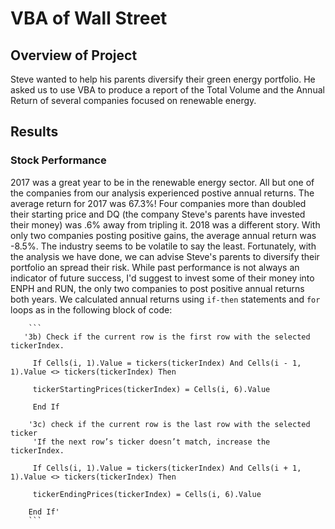 # VBA of Wall Street

## Overview of Project
Steve wanted to help his parents diversify their green energy portfolio.  He asked us to use VBA to produce a report of the Total Volume and the Annual Return of several companies focused on renewable energy.

## Results

### Stock Performance
2017 was a great year to be in the renewable energy sector.  All but one of the companies from our analysis experienced postive annual returns.  The average return for 2017 was 67.3%!  Four companies more than doubled their starting price and DQ (the company Steve's parents have invested their money) was .6% away from tripling it.  2018 was a different story.  With only two companies posting positive gains, the average annual return was -8.5%. The industry seems to be volatile to say the least.  Fortunately, with the analysis we have done, we can advise Steve's parents to diversify their portfolio an spread their risk.  While past performance is not always an indicator of future success, I'd suggest to invest some of their money into ENPH and RUN, the only two companies to post positive annual returns both years. We calculated annual returns using `if-then` statements and `for` loops as in the following block of code: 
     
        ```
       '3b) Check if the current row is the first row with the selected tickerIndex.
         
         If Cells(i, 1).Value = tickers(tickerIndex) And Cells(i - 1, 1).Value <> tickers(tickerIndex) Then
         
         tickerStartingPrices(tickerIndex) = Cells(i, 6).Value
         
         End If
        
        '3c) check if the current row is the last row with the selected ticker
         'If the next row’s ticker doesn’t match, increase the tickerIndex.
         
         If Cells(i, 1).Value = tickers(tickerIndex) And Cells(i + 1, 1).Value <> tickers(tickerIndex) Then
         
         tickerEndingPrices(tickerIndex) = Cells(i, 6).Value
            
        End If'
        ```
